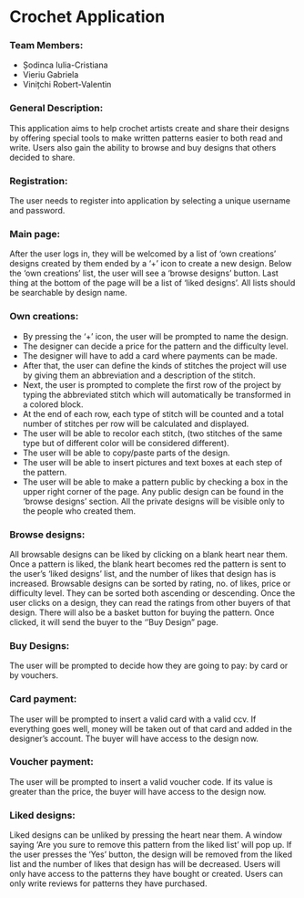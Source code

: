 ﻿# Crochet Application

### Team Members:
- Șodinca Iulia-Cristiana
- Vieriu Gabriela 
- Vinițchi Robert-Valentin

### General Description:
This application aims to help crochet artists create and share their designs by offering special tools to make written patterns easier to both read and write. Users also gain the ability to browse and buy designs that others decided to share.

### Registration:
The user needs to register into application by selecting a unique username and password.

### Main page:
After the user logs in, they will be welcomed by a list of ‘own creations’ designs created by them ended by a ‘+’ icon to create a new design. 
Below the ‘own creations’ list, the user will see a ‘browse designs’ button. 
Last thing at the bottom of the page will be a list of ‘liked designs’. 
All lists should be searchable by design name.

### Own creations:
- By pressing the ‘+’ icon, the user will be prompted to name the design.
- The designer can decide a price for the pattern and the difficulty level. 
- The designer will have to add a card where payments can be made.
- After that, the user can define the kinds of stitches the project will use by giving them an abbreviation and a description of the stitch.
- Next, the user is prompted to complete the first row of the project by typing the abbreviated stitch which will automatically be transformed in a colored block. 
- At the end of each row, each type of stitch will be counted and a total number of stitches per row will be calculated and displayed.
- The user will be able to recolor each stitch, (two stitches of the same type but of different color will be considered different).
- The user will be able to copy/paste parts of the design.
- The user will be able to insert pictures and text boxes at each step of the pattern.
- The user will be able to make a pattern public by checking a box in the upper right corner of the page. Any public design can be found in the ‘browse designs’ section. All the private designs will be visible only to the people who created them.

### Browse designs:
All browsable designs can be liked by clicking on a blank heart near them. 
Once a pattern is liked, the blank heart becomes red the pattern is sent to the user’s ‘liked designs’ list, and the number of likes that design has is increased.
Browsable designs can be sorted by rating, no. of likes, price or difficulty level. They can be sorted both ascending or descending.
Once the user clicks on a design, they can read the ratings from other buyers of that design.
There will also be a basket button for buying the pattern. Once clicked, it will send the buyer to the ‘’Buy Design” page.

### Buy Designs:
The user will be prompted to decide how they are going to pay: by card or by vouchers.

### Card payment:
The user will be prompted to insert a valid card with a valid ccv. If everything goes well, money will be taken out of that card and added in the designer’s account. The buyer will have access to the design now.

### Voucher payment:
The user will be prompted to insert a valid voucher code. If its value is greater than the price, the buyer will have access to the design now.

### Liked designs:
Liked designs can be unliked by pressing the heart near them. A window saying ‘Are you sure to remove this pattern from the liked list’ will pop up. If the user presses the ‘Yes’ button, the design will be removed from the liked list and the number of likes that design has will be decreased.
Users will only have access to the patterns they have bought or created. 
Users can only write reviews for patterns they have purchased.

